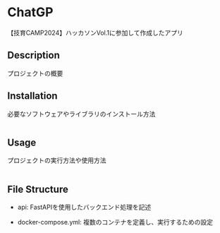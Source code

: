 # ChatGP
【技育CAMP2024】ハッカソンVol.1に参加して作成したアプリ

## Description
プロジェクトの概要

## Installation
必要なソフトウェアやライブラリのインストール方法

```bash

```

## Usage
プロジェクトの実行方法や使用方法

```bash

```

## File Structure

- api:
  FastAPIを使用したバックエンド処理を記述

- docker-compose.yml:
  複数のコンテナを定義し、実行するための設定

